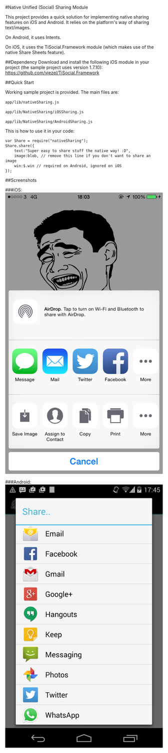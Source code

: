 #Native Unified (Social) Sharing Module

This project provides a quick solution for implementing native sharing features on iOS and Android. It relies on the platform's way of sharing text/images. 

On Android, it uses Intents.

On iOS, it uses the TiSocial.Framework module (which makes use of the native Share Sheets feature).

##Dependency
Download and install the following iOS module in your project (the sample project uses version 1.7.10): https://github.com/viezel/TiSocial.Framework

##Quick Start

Working sample project is provided. The main files are:

`app/lib/nativeSharing.js`

`app/lib/NativeSharing/iOSSharing.js`

`app/lib/NativeSharing/AndroidSharing.js`


This is how to use it in your code:

	var Share = require("nativeSharing");
    Share.share({
        text:"Super easy to share stuff the native way! :D",
        image:blob, // remove this line if you don't want to share an image
        win:$.win // required on Android, ignored on iOS
    });
    

##Screenshots

###iOS:
![iOS](screenshot_iOS.png?raw=true)

###Android:
![Android](screenshot_android.png?raw=true) 